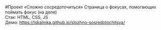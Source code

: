 #Проект «Сложно сосредоточиться»
Страница о фокусах, помогающих поймать фокус (на деле)<br>
Стэк: HTML, CSS, JS<br>
Демо: https://lskalinka.github.io/slozhno-sosredotochitsya/<br>
